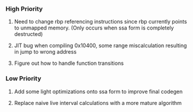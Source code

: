 ### High Priority

1. Need to change rbp referencing instructions since rbp currently points to unmapped memory. (Only
   occurs when ssa form is completely destructed)

2. JIT bug when compiling 0x10400, some range miscalculation resulting in jump to wrong address

3. Figure out how to handle function transitions

### Low Priority

1. Add some light optimizations onto ssa form to improve final codegen

2. Replace naive live interval calculations with a more mature algorithm
